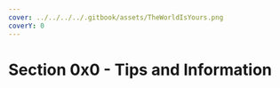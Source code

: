 ```yaml
---
cover: ../../../../.gitbook/assets/TheWorldIsYours.png
coverY: 0
---
```


# Section 0x0 - Tips and Information

